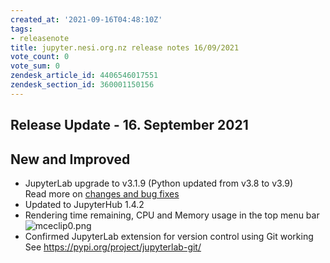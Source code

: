```yaml
---
created_at: '2021-09-16T04:48:10Z'
tags:
- releasenote
title: jupyter.nesi.org.nz release notes 16/09/2021
vote_count: 0
vote_sum: 0
zendesk_article_id: 4406546017551
zendesk_section_id: 360001150156
---
```

## Release Update - 16. September 2021

## New and Improved

- JupyterLab upgrade to v3.1.9 (Python updated from v3.8 to v3.9)  
    Read more on [changes and bug
    fixes](https://jupyterlab.readthedocs.io/en/stable/getting_started/changelog.html#id12)
- Updated to JupyterHub 1.4.2
- Rendering time remaining, CPU and Memory usage in the top menu bar  
    ![mceclip0.png](../../assets/images/jupyter-nesi-org-nz_release_notes_16-09-2021.png)  
- Confirmed JupyterLab extension for version control using Git
    working  
    See <https://pypi.org/project/jupyterlab-git/>
